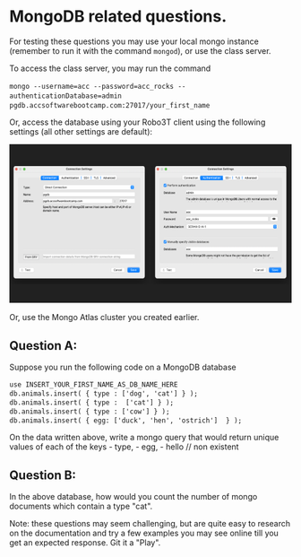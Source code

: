 # MongoDB related questions. 

For testing these questions you may use your local mongo instance (remember to run it with the command `mongod`),
or use the class server. 

To access the class server, you may run the command

`mongo --username=acc --password=acc_rocks --authenticationDatabase=admin pgdb.accsoftwarebootcamp.com:27017/your_first_name`

Or, access the database using your Robo3T client using the following settings (all other settings are default):

<img src="images/mongodb_connect.png">

Or, use the Mongo Atlas cluster you created earlier. 

## Question A:

Suppose you run the following code on a MongoDB database

    use INSERT_YOUR_FIRST_NAME_AS_DB_NAME_HERE
    db.animals.insert( { type : ['dog', 'cat'] } );
    db.animals.insert( { type :  ['cat'] } );
    db.animals.insert( { type : ['cow'] } );
    db.animals.insert( { egg: ['duck', 'hen', 'ostrich']  } );

On the data written above, write a mongo query that would return unique 
values of each of the keys
	- type, 
    - egg, 
    - hello // non existent


## Question B:

In the above database, how would you count the number of mongo documents which contain a type "cat".


Note: these questions may seem challenging, but are quite easy to research on the documentation and try a few
examples you may see online till you get an expected response. Git it a "Play". 